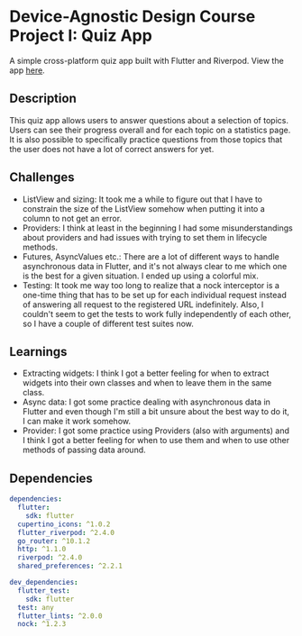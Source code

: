 # Device-Agnostic Design Course Project I: Quiz App

A simple cross-platform quiz app built with Flutter and Riverpod.
View the app [here](https://evelynbirnzain.github.io/quiz-app/).

## Description

This quiz app allows users to answer questions about a selection of topics. Users can see their progress overall and for
each topic on a statistics page. It is also possible to specifically practice questions from those topics that the user
does not have a lot of correct answers for yet.

## Challenges

* ListView and sizing: It took me a while to figure out that I have to constrain the size of the ListView somehow when
  putting it into a column to not get an error.
* Providers: I think at least in the beginning I had some misunderstandings about providers and had issues with trying
  to set them in lifecycle methods.
* Futures, AsyncValues etc.: There are a lot of different ways to handle asynchronous data in Flutter, and
  it's not always clear to me which one is the best for a given situation. I ended up using a colorful mix.
* Testing: It took me way too long to realize that a nock interceptor is a one-time thing that has to be set up for each
  individual request instead of answering all request to the registered URL indefinitely. Also, I couldn't seem to get
  the tests to work fully independently of each other, so I have a couple of different test suites now.

## Learnings

* Extracting widgets: I think I got a better feeling for when to extract widgets into their own classes and when to
  leave them in the same class.
* Async data: I got some practice dealing with asynchronous data in Flutter and even though I'm still a bit unsure about
  the best way to do it, I can make it work somehow.
* Provider: I got some practice using Providers (also with arguments) and I think I got a better feeling for when to use
  them and when to use other methods of passing data around.

## Dependencies

```yaml
dependencies:
  flutter:
    sdk: flutter
  cupertino_icons: ^1.0.2
  flutter_riverpod: ^2.4.0
  go_router: ^10.1.2
  http: ^1.1.0
  riverpod: ^2.4.0
  shared_preferences: ^2.2.1

dev_dependencies:
  flutter_test:
    sdk: flutter
  test: any
  flutter_lints: ^2.0.0
  nock: ^1.2.3
```